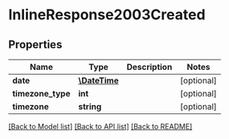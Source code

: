 # InlineResponse2003Created

## Properties
Name | Type | Description | Notes
------------ | ------------- | ------------- | -------------
**date** | [**\DateTime**](\DateTime.md) |  | [optional] 
**timezone_type** | **int** |  | [optional] 
**timezone** | **string** |  | [optional] 

[[Back to Model list]](../README.md#documentation-for-models) [[Back to API list]](../README.md#documentation-for-api-endpoints) [[Back to README]](../README.md)


